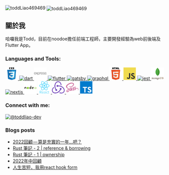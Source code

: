 


<p><img align="left" src="https://github-readme-stats.vercel.app/api/top-langs?username=toddLiao469469&hide=java,css,html&langs_count=6&show_icons=true&theme=dracula&hide_border=true&locale=en&layout=compact" alt="toddLiao469469" /></p>

<p>&nbsp;<img align="center" src="https://github-readme-stats.vercel.app/api?username=toddLiao469469&show_icons=true&theme=dracula&locale=en" alt="toddLiao469469" /></p>

## 關於我
 哈囉我是Todd，目前在noodoe擔任前端工程師，主要開發經驗為web前後端及Flutter App。
 
<h3 align="left">Languages and Tools:</h3>
<p align="left"> <a href="https://www.w3schools.com/css/" target="_blank"> <img src="https://raw.githubusercontent.com/devicons/devicon/master/icons/css3/css3-original-wordmark.svg" alt="css3" width="40" height="40"/> </a> <a href="https://dart.dev" target="_blank"> <img src="https://www.vectorlogo.zone/logos/dartlang/dartlang-icon.svg" alt="dart" width="40" height="40"/> </a> <a href="https://expressjs.com" target="_blank"> <img src="https://raw.githubusercontent.com/devicons/devicon/master/icons/express/express-original-wordmark.svg" alt="express" width="40" height="40"/> </a> <a href="https://flutter.dev" target="_blank"> <img src="https://www.vectorlogo.zone/logos/flutterio/flutterio-icon.svg" alt="flutter" width="40" height="40"/> </a> <a href="https://www.gatsbyjs.com/" target="_blank"> <img src="https://www.vectorlogo.zone/logos/gatsbyjs/gatsbyjs-icon.svg" alt="gatsby" width="40" height="40"/> </a> <a href="https://graphql.org" target="_blank"> <img src="https://www.vectorlogo.zone/logos/graphql/graphql-icon.svg" alt="graphql" width="40" height="40"/> </a> <a href="https://www.w3.org/html/" target="_blank"> <img src="https://raw.githubusercontent.com/devicons/devicon/master/icons/html5/html5-original-wordmark.svg" alt="html5" width="40" height="40"/> </a> <a href="https://developer.mozilla.org/en-US/docs/Web/JavaScript" target="_blank"> <img src="https://raw.githubusercontent.com/devicons/devicon/master/icons/javascript/javascript-original.svg" alt="javascript" width="40" height="40"/> </a> <a href="https://jestjs.io" target="_blank"> <img src="https://www.vectorlogo.zone/logos/jestjsio/jestjsio-icon.svg" alt="jest" width="40" height="40"/> </a> <a href="https://www.mongodb.com/" target="_blank"> <img src="https://raw.githubusercontent.com/devicons/devicon/master/icons/mongodb/mongodb-original-wordmark.svg" alt="mongodb" width="40" height="40"/> </a> <a href="https://nextjs.org/" target="_blank"> <img src="https://cdn.worldvectorlogo.com/logos/nextjs-3.svg" alt="nextjs" width="40" height="40"/> </a> <a href="https://nodejs.org" target="_blank"> <img src="https://raw.githubusercontent.com/devicons/devicon/master/icons/nodejs/nodejs-original-wordmark.svg" alt="nodejs" width="40" height="40"/> </a> <a href="https://reactjs.org/" target="_blank"> <img src="https://raw.githubusercontent.com/devicons/devicon/master/icons/react/react-original-wordmark.svg" alt="react" width="40" height="40"/> </a> <a href="https://redux.js.org" target="_blank"> <img src="https://raw.githubusercontent.com/devicons/devicon/master/icons/redux/redux-original.svg" alt="redux" width="40" height="40"/> </a> <a href="https://sass-lang.com" target="_blank"> <img src="https://raw.githubusercontent.com/devicons/devicon/master/icons/sass/sass-original.svg" alt="sass" width="40" height="40"/> </a> <a href="https://www.typescriptlang.org/" target="_blank"> <img src="https://raw.githubusercontent.com/devicons/devicon/master/icons/typescript/typescript-original.svg" alt="typescript" width="40" height="40"/> </a> </p>

<h3 align="left">Connect with me:</h3>
<p align="left">
<a href="https://medium.com/@toddliao-dev" target="blank"><img align="center" src="https://raw.githubusercontent.com/rahuldkjain/github-profile-readme-generator/master/src/images/icons/Social/medium.svg" alt="@toddliao-dev" height="30" width="40" /></a>
</p>

### Blogs posts
<!-- BLOG-POST-LIST:START -->
- [2022回顧 — 算是充實的一年…吧？](https://toddliao-dev.medium.com/2022%E5%9B%9E%E9%A1%A7-%E7%AE%97%E6%98%AF%E5%85%85%E5%AF%A6%E7%9A%84%E4%B8%80%E5%B9%B4-%E5%90%A7-720ec001b62e?source=rss-b0c58f49ae18------2)
- [Rust 筆記 - 2 | reference &amp; borrowing](https://toddliao-dev.medium.com/rust-%E7%AD%86%E8%A8%98-2-reference-borrowing-991c6f6a66e7?source=rss-b0c58f49ae18------2)
- [Rust 筆記 - 1 | ownership](https://toddliao-dev.medium.com/rust-%E7%AD%86%E8%A8%98-1-ownership-757ec778ea04?source=rss-b0c58f49ae18------2)
- [2022年中回顧](https://toddliao-dev.medium.com/2022%E5%B9%B4%E4%B8%AD%E5%9B%9E%E9%A1%A7-8dfc69cea6cd?source=rss-b0c58f49ae18------2)
- [人生苦短，我用react hook form](https://toddliao-dev.medium.com/%E4%BA%BA%E7%94%9F%E8%8B%A6%E7%9F%AD-%E6%88%91%E7%94%A8react-hook-form-e40c67e75f21?source=rss-b0c58f49ae18------2)
<!-- BLOG-POST-LIST:END -->
